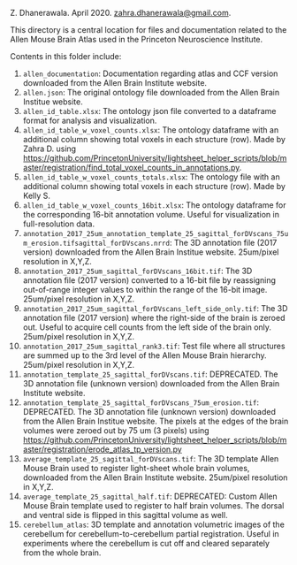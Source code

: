 Z. Dhanerawala. April 2020.
zahra.dhanerawala@gmail.com.

This directory is a central location for files and documentation related to the Allen Mouse Brain Atlas used in the Princeton Neuroscience Institute.

Contents in this folder include:
1. `allen_documentation`: Documentation regarding atlas and CCF version downloaded from the Allen Brain Institute website.
2. `allen.json`: The original ontology file downloaded from the Allen Brain Institue website.
3. `allen_id_table.xlsx`: The ontology json file converted to a dataframe format for analysis and visualization.
4. `allen_id_table_w_voxel_counts.xlsx`: The ontology dataframe with an additional column showing total voxels in each structure (row). Made by Zahra D. using https://github.com/PrincetonUniversity/lightsheet_helper_scripts/blob/master/registration/find_total_voxel_counts_in_annotations.py.
5. `allen_id_table_w_voxel_counts_totals.xlsx`: The ontology file with an additional column showing total voxels in each structure (row). Made by Kelly S.
6. `allen_id_table_w_voxel_counts_16bit.xlsx`: The ontology dataframe for the corresponding 16-bit annotation volume. Useful for visualization in full-resolution data.
7. `annotation_2017_25um_annotation_template_25_sagittal_forDVscans_75um_erosion.tifsagittal_forDVscans.nrrd`: The 3D annotation file (2017 version) downloaded from the Allen Brain Institue website. 25um/pixel resolution in X,Y,Z.
8. `annotation_2017_25um_sagittal_forDVscans_16bit.tif`: The 3D annotation file (2017 version) converted to a 16-bit file by reassigning out-of-range integer values to within the range of the 16-bit image. 25um/pixel resolution in X,Y,Z.
9. `annotation_2017_25um_sagittal_forDVscans_left_side_only.tif`: The 3D annotation file (2017 version) where the right-side of the brain is zeroed out. Useful to acquire cell counts from the left side of the brain only. 25um/pixel resolution in X,Y,Z.
10. `annotation_2017_25um_sagittal_rank3.tif`: Test file where all structures are summed up to the 3rd level of the Allen Mouse Brain hierarchy. 25um/pixel resolution in X,Y,Z.
11. `annotation_template_25_sagittal_forDVscans.tif`: DEPRECATED. The 3D annotation file (unknown version) downloaded from the Allen Brain Institute website.
12. `annotation_template_25_sagittal_forDVscans_75um_erosion.tif`: DEPRECATED. The 3D annotation file (unknown version) downloaded from the Allen Brain Institue website. The pixels at the edges of the brain volumes were zeroed out by 75 um (3 pixels) using https://github.com/PrincetonUniversity/lightsheet_helper_scripts/blob/master/registration/erode_atlas_tp_version.py
13. `average_template_25_sagittal_forDVscans.tif`: The 3D template Allen Mouse Brain used to register light-sheet whole brain volumes, downloaded from the Allen Brain Institute website. 25um/pixel resolution in X,Y,Z.
14. `average_template_25_sagittal_half.tif`: DEPRECATED: Custom Allen Mouse Brain template used to register to half brain volumes. The dorsal and ventral side is flipped in this sagittal volume as well.
15. `cerebellum_atlas`: 3D template and annotation volumetric images of the cerebellum for cerebellum-to-cerebellum partial registration. Useful in experiments where the cerebellum is cut off and cleared separately from the whole brain.
